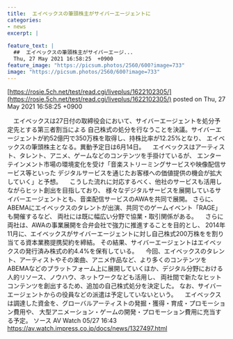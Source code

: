 ```yaml
---
title:  エイベックスの筆頭株主がサイバーエージェントに  
categories:
- news
excerpt: |
  
feature_text: |
  ##  エイベックスの筆頭株主がサイバーエージ...
  Thu, 27 May 2021 16:58:25  +0900
feature_image: "https://picsum.photos/2560/600?image=733"
image: "https://picsum.photos/2560/600?image=733"
---
```


[https://rosie.5ch.net/test/read.cgi/liveplus/1622102305/](https://rosie.5ch.net/test/read.cgi/liveplus/1622102305/)
posted on Thu, 27 May 2021 16:58:25  +0900

<!--more-->

　エイベックスは27日付の取締役会において、サイバーエージェントを処分予定先とする第三者割当による 自己株式の処分を行なうことを決議。サイバーエージェントが約52億円で350万株を取得し、持株比率が12.25%となり、 エイベックスの筆頭株主となる。異動予定日は6月14日。 　エイベックスはアーティスト、タレント、アニメ、ゲームなどのコンテンツを手掛けているが、 エンターテインメント市場の環境変化を受け「音楽ストリーミングサービスや映像配信サービス等といった デジタルサービスを通じたお客様への価値提供の機会が拡大していく」と予想。 　こうした流れに対応するべく、他社のサービスも活用しながらヒット創出を目指しており、 様々なデジタルサービスを展開しているサイバーエージェントとも、音楽配信サービスのAWAを共同で展開。 さらに、ABEMAにエイベックスのタレントが出演、共同でのゲームイベント「RAGE」も開催するなど、 両社には既に幅広い分野で協業・取引関係がある。 　さらに両社は、AWAの事業展開を合弁会社で強力に推進することを目的とし、 2014年11月に、エイベックスがサイバーエージェントに対し自己株式200万株をを割り当てる資本業務提携契約を締結。 その結果、サイバーエージェントはエイベックスの発行済み株式の約4.4%を保有している。 　今回、エイベックスのタレント、アーティストやその楽曲、アニメ作品など、より多くのコンテンツを ABEMAなどのプラットフォーム上に展開していくほか、デジタル分野における人的リソース、ノウハウ、ネットワークなども活用し、 両社間で新たなヒットコンテンツを創出するため、追加の自己株式処分を決定した。 なお、サイバーエージェントからの役員などの派遣は予定していないという。 　エイベックスは調達した資金を、グローバルアーティストの発掘・獲得・育成・プロモーション費用や、 大型アニメーション・ゲームの開発・プロモーション費用に充当する予定。 ソース AV Watch 05/27 16:43 https://av.watch.impress.co.jp/docs/news/1327497.html
